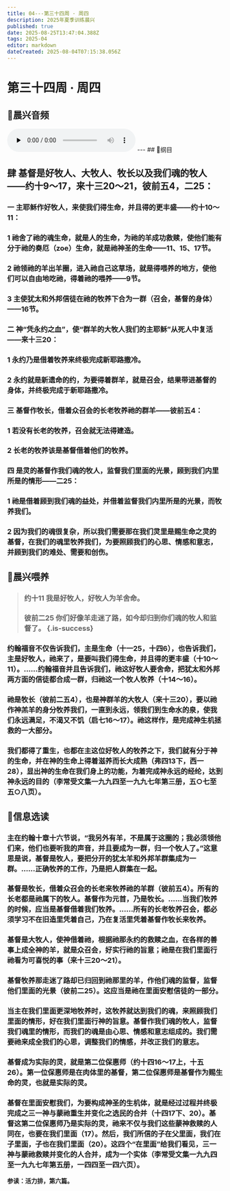 ```yaml
---
title: 04---第三十四周 · 周四
description: 2025年夏季训练晨兴
published: true
date: 2025-08-25T13:47:04.388Z
tags: 2025-04
editor: markdown
dateCreated: 2025-08-04T07:15:38.056Z
---
```


# 第三十四周 · 周四
## 🎵晨兴音频
<audio id="audio" controls="" preload="none">
      <source id="mp3" src="/2025-04/week10/week34day4.mp3">
</audio>
---
## 📖纲目

## 肆    基督是好牧人、大牧人、牧长以及我们魂的牧人——约十9～17，来十三20～21，彼前五4，二25：

### 一    主耶稣作好牧人，来使我们得生命，并且得的更丰盛——约十10～11：

### 1    祂舍了祂的魂生命，就是人的生命，为祂的羊成功救赎，使他们能有分于祂的奏厄（zoe）生命，就是祂神圣的生命——11、15、17节。

### 2    祂领祂的羊出羊圈，进入祂自己这草场，就是得喂养的地方，使他们可以自由地吃祂，得着祂的喂养——9节。

### 3    主使犹太和外邦信徒在祂的牧养下合为一群（召会，基督的身体）——16节。

### 二    神“凭永约之血”，使“群羊的大牧人我们的主耶稣”从死人中复活——来十三20：

### 1    永约乃是借着牧养来终极完成新耶路撒冷。

### 2    永约就是新遗命的约，为要得着群羊，就是召会，结果带进基督的身体，并终极完成于新耶路撒冷。

### 三    基督作牧长，借着众召会的长老牧养祂的群羊——彼前五4：

### 1    若没有长老的牧养，召会就无法得建造。

### 2    长老的牧养该是基督借着他们的牧养。

### 四    是灵的基督作我们魂的牧人，监督我们里面的光景，顾到我们内里所是的情形——二25：

### 1    祂是借着顾到我们魂的益处，并借着监督我们内里所是的光景，而牧养我们。

### 2    因为我们的魂很复杂，所以我们需要那在我们灵里是赐生命之灵的基督，在我们的魂里牧养我们，为要照顾我们的心思、情感和意志，并顾到我们的难处、需要和创伤。

## 📖晨兴喂养

>### **约十11    我是好牧人，好牧人为羊舍命。**
>
>### **彼前二25    你们好像羊走迷了路，如今却归到你们魂的牧人和监督了。** {.is-success}

### 约翰福音不仅告诉我们，主是生命（十一25，十四6），也告诉我们，主是好牧人，祂来了，是要叫我们得生命，并且得的更丰盛（十10～11）。……约翰福音并且告诉我们，祂这好牧人要舍命，把犹太和外邦两方面的信徒都合成一群，归祂这一个牧人牧养（十14～16）。

### 祂是牧长（彼前二五4），也是神群羊的大牧人（来十三20），要以祂作神羔羊的身分牧养我们，一直到永远，领我们到生命水的泉，使我们永远满足，不渴又不饥（启七16～17）。祂这样作，是完成神生机拯救的一大部分。

### 我们都得了重生，也都在主这位好牧人的牧养之下，我们就有分于神的生命，并在神的生命上得着滋养而长大成熟（弗四13下，西一28），显出神的生命在我们身上的功能，为着完成神永远的经纶，达到神永远的目的（李常受文集一九九四至一九九七年第三册，五○七至五○八页）。

## 📖信息选读

### 主在约翰十章十六节说，“我另外有羊，不是属于这圈的；我必须领他们来，他们也要听我的声音，并且要成为一群，归一个牧人了。”这意思是说，基督是牧人，要把分开的犹太羊和外邦羊群集成为一群。……正确牧养的工作，乃是把人群集在一起。

### 基督是牧长，借着众召会的长老来牧养祂的羊群（彼前五4）。所有的长老都是祂属下的牧人。基督作为元首，乃是牧长。……当我们牧养的时候，应当是基督借着我们牧养。……所有的长老牧养召会，都必须学习不在旧造里凭着自己，乃在复活里凭着基督作牧长来牧养。

### 基督是大牧人，使神借着祂，根据祂那永约的救赎之血，在各样的善事上成全神的羊，就是众召会，好实行祂的旨意；祂是在我们里面行祂看为可喜悦的事（来十三20～21）。

### 基督牧养那走迷了路却已归回到祂那里的羊，作他们魂的监督，监督他们里面的光景（彼前二25）。这应当是祂在里面安慰信徒的一部分。

### 当主在我们里面更深地牧养时，这牧养就达到我们的魂，来照顾我们里面的情形，好在我们里面行神的旨意。基督作我们魂的牧人，监督我们魂里的情形，而我们的魂是由心思、情感和意志组成的。我们需要祂来成全我们的心思，调整我们的情感，并改正我们的意志。

### 基督成为实际的灵，就是第二位保惠师（约十四16～17上，十五26）。第一位保惠师是在肉体里的基督，第二位保惠师是基督作为赐生命的灵，也就是实际的灵。

### 基督在里面安慰我们，为要构成神圣的生机体，就是经过过程并终极完成之三一神与蒙祂重生并变化之选民的合并（十四17下、20）。基督这第二位保惠师乃是实际的灵，祂来不仅与我们这些蒙神救赎的人同在，也要在我们里面（17）。然后，我们所信的子在父里面，我们在子里面，子也在我们里面（20）。这四个“在里面”给我们看见，三一神与蒙祂救赎并变化的人合并，成为一个实体（李常受文集一九九四至一九九七年第五册，一四四至一四六页）。

**参读：活力排，第六篇。**
<!-- Google tag (gtag.js) -->
<script async src="https://www.googletagmanager.com/gtag/js?id=G-1P8709Z16T"></script>
<script>
  window.dataLayer = window.dataLayer || [];
  function gtag(){dataLayer.push(arguments);}
  gtag('js', new Date());

  gtag('config', 'G-1P8709Z16T');
</script>